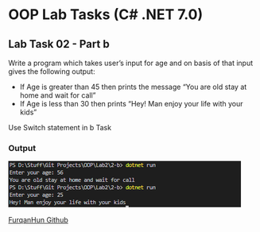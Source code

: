 # OOP Lab Tasks (C# .NET 7.0)

## Lab Task 02 - Part b

Write a program which takes user’s input for age and on basis of that input gives the following output:

- If Age is greater than 45 then prints the message “You are old stay at home and wait for call”
- If Age is less than 30 then prints “Hey! Man enjoy your life with your kids”

Use Switch statement in b Task

### Output

![L2-b](../../Assets/L2-b.png)

[FurqanHun Github](https://github.com/FurqanHun)